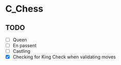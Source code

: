 # C_Chess

## TODO

 - [ ] Queen
 - [ ] En passent
 - [ ] Castling
 - [x] Checking for King Check when validating moves